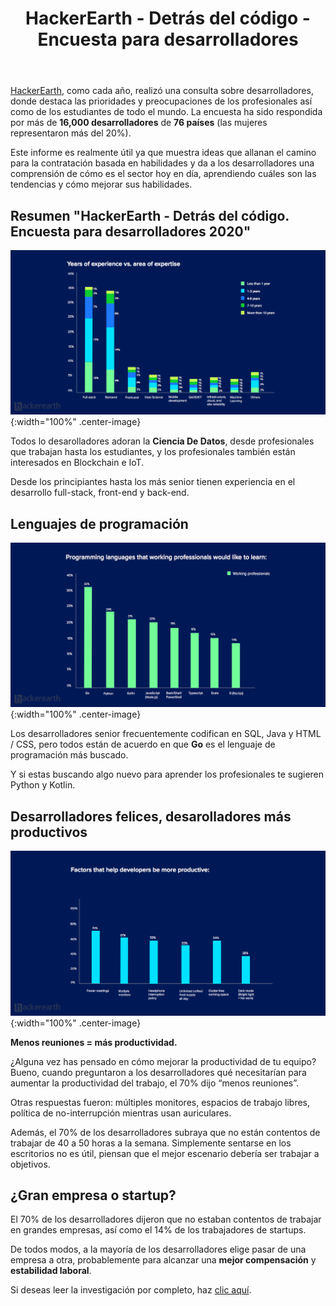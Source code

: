 ﻿---
layout: post_es
title: HackerEarth - Detrás del código - Encuesta para desarrolladores
description: HackerEarth como cada año, realizó una consulta sobre desarrolladores, donde destaca las prioridades y preocupaciones de los profesionales así como de los estudiantes de todo el mundo

permalink: hackerearth-detras-del-codigo-encuesta-para-desarrolladores
english: behind-the-code-hackerearth-developer-survey
cover: /img/thumbs/Thumb-hackerearth-developer-survey.jpg
---

[HackerEarth](https://www.hackerearth.com/), como cada año, realizó una consulta sobre desarrolladores, donde destaca 
las prioridades y preocupaciones de los profesionales así como de los estudiantes de todo el mundo. La encuesta ha 
sido respondida por más de **16,000 desarrolladores** de **76 países** (las mujeres representaron más del 20%).

Este informe es realmente útil ya que muestra ideas que allanan el camino para la contratación basada en 
habilidades y da a los desarrolladores una comprensión de cómo es el sector hoy en día, aprendiendo cuáles son 
las tendencias y cómo mejorar sus habilidades.

## Resumen "HackerEarth - Detrás del código. Encuesta para desarrolladores 2020"

![Años de experiencia vs áreas de especialización](/img/posts/2020-06-23-1-hackerearth-developers-years-of-experience-area-expertise.png){:width="100%" .center-image}

Todos lo desarolladores adoran la **Ciencia De Datos**, desde profesionales que trabajan hasta los estudiantes, 
y los profesionales también están interesados en Blockchain e IoT.

Desde los principiantes hasta los más senior tienen experiencia en el desarrollo full-stack, front-end y back-end.

## Lenguajes de programación

![Lenguajes de programación que a los profesionales que trabajan les gustaría aprender](/img/posts/2020-06-23-2-hackerearth-programming-languages-to-learn-2020.png){:width="100%" .center-image}

Los desarrolladores senior frecuentemente codifican en SQL, Java y HTML / CSS, pero todos están de acuerdo en que **Go** es el lenguaje de programación más buscado.

Y si estas buscando algo nuevo para aprender los profesionales te sugieren Python y Kotlin.

## Desarrolladores felices, desarolladores más productivos

![Factores que ayudan a los desarrolladores a ser más productivos](/img/posts/2020-06-23-3-hackerearth-how-increase-the-productivity-of-the-developers.png){:width="100%" .center-image}

**Menos reuniones = más productividad.**

¿Alguna vez has pensado en cómo mejorar la productividad de tu equipo? Bueno, cuando preguntaron a los desarrolladores 
qué necesitarían para aumentar la productividad del trabajo, el 70% dijo “menos reuniones”. 

Otras respuestas fueron: múltiples monitores, espacios de trabajo libres, política de no-interrupción mientras usan 
auriculares.

Además, el 70% de los desarrolladores subraya que no están contentos de trabajar de 40 a 50 horas a la semana. 
Simplemente sentarse en los escritorios no es útil, piensan que el mejor escenario debería ser trabajar a objetivos.  

## ¿Gran empresa o startup?

El 70% de los desarrolladores dijeron que no estaban contentos de trabajar en grandes empresas, así como el 14% de los 
trabajadores de startups.

De todos modos, a la mayoría de los desarrolladores elige pasar de una empresa a otra, probablemente para 
alcanzar una **mejor compensación** y **estabilidad laboral**.

Si deseas leer la investigación por completo, haz [clic aquí](https://www.hackerearth.com/recruit/developer-survey/).